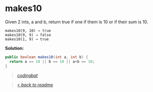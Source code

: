 # makes10

Given 2 ints, a and b, return true if one if them is 10 or if their sum is 10.

```
makes10(9, 10) → true
makes10(9, 9) → false
makes10(1, 9) → true
```

**Solution:**

```java
public boolean makes10(int a, int b) {
  return a == 10 || b == 10 || a+b == 10;
}
```

> _[codingbat](http://codingbat.com/prob/p182873)_

> [< _back to readme_](/README.md)